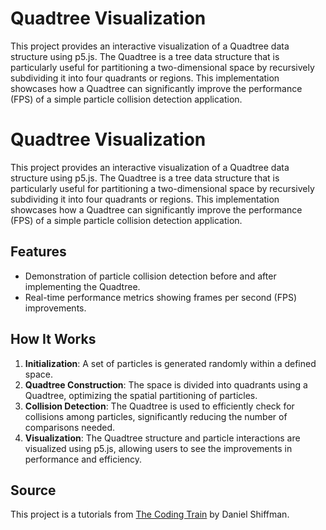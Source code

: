 # Quadtree Visualization

This project provides an interactive visualization of a Quadtree data structure using p5.js. The Quadtree is a tree data structure that is particularly useful for partitioning a two-dimensional space by recursively subdividing it into four quadrants or regions. This implementation showcases how a Quadtree can significantly improve the performance (FPS) of a simple particle collision detection application.

# Quadtree Visualization

This project provides an interactive visualization of a Quadtree data structure using p5.js. The Quadtree is a tree data structure that is particularly useful for partitioning a two-dimensional space by recursively subdividing it into four quadrants or regions. This implementation showcases how a Quadtree can significantly improve the performance (FPS) of a simple particle collision detection application.

## Features

- Demonstration of particle collision detection before and after implementing the Quadtree.
- Real-time performance metrics showing frames per second (FPS) improvements.

## How It Works

1. **Initialization**: A set of particles is generated randomly within a defined space.
2. **Quadtree Construction**: The space is divided into quadrants using a Quadtree, optimizing the spatial partitioning of particles.
3. **Collision Detection**: The Quadtree is used to efficiently check for collisions among particles, significantly reducing the number of comparisons needed.
4. **Visualization**: The Quadtree structure and particle interactions are visualized using p5.js, allowing users to see the improvements in performance and efficiency.

## Source

This project is a tutorials from [The Coding Train](https://www.youtube.com/@TheCodingTrain) by Daniel Shiffman.
